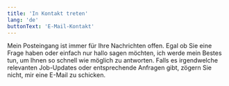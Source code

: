 ```yaml
---
title: 'In Kontakt treten'
lang: 'de'
buttonText: 'E-Mail-Kontakt'
---
```

Mein Posteingang ist immer für Ihre Nachrichten offen. Egal ob Sie eine Frage haben oder einfach nur hallo sagen möchten, ich werde mein Bestes tun, um Ihnen so schnell wie möglich zu antworten. Falls es irgendwelche relevanten Job-Updates oder entsprechende Anfragen gibt, zögern Sie nicht, mir eine E-Mail zu schicken.
